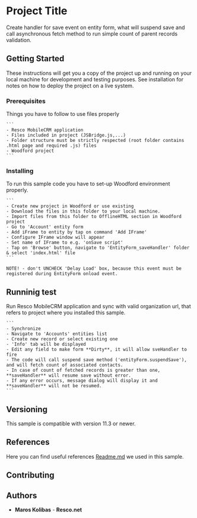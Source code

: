 ﻿# Project Title

Create handler for save event on entity form, what will suspend save and call asynchronous fetch method to run simple count of parent records validation.

## Getting Started

These instructions will get you a copy of the project up and running on your local machine for development and testing purposes. See installation for notes on how to deploy the project on a live system.

### Prerequisites

Things you have to follow to use files properly

	```
	- Resco MobileCRM application
	- Files included in project (JSBridge.js,...)
	- Folder structure must be strictly respected (root folder contains .html page and required .js) files
	- Woodford project
	```

### Installing

To run this sample code you have to set-up Woodford environment properly.

	```
	- Create new project in Woodford or use existing
	- Download the files in this folder to your local machine.
	- Import files from this folder to OfflineHTML section in Woodford project
	- Go to 'Account' entity form
	- Add iFrame to entity by tap on command 'Add IFrame'
	- Configure IFrame window will appear
	- Set name of IFrame to e.g. 'onSave script'
	- Tap on 'Browse' button, navigate to 'EntityForm_saveHandler' folder & select 'index.html' file
	```
```
NOTE! - don't UNCHECK 'Delay Load' box, because this event must be registered during EntityForm onload event.
```

## Runninig test

Run Resco MobileCRM application and sync with valid organization url, that refers to project where you installed this sample.

	```
	- Synchronize
	- Navigate to 'Accounts' entities list
	- Create new record or select existing one
	- 'Info' tab will be displayed
	- Edit any field to make form **Dirty**, it will allow sveHandler to fire
	- The code will call suspend save method ('entityForm.suspendSave'), and will fetch count of associated contacts.
	- In case of count of fetched records is greater than one, **saveHandler** will resume save without error.
	- If any error occurs, message dialog will display it and **saveHandler** will not be resumed.
	```												 
## Versioning

This sample is compatible with version 11.3 or newer.

## References

Here you can find useful references [Readme.md](https://github.com/Resconet/JSBridge/blob/master/README.md) we used in this sample.

## Contributing

## Authors

* **Maros Kolibas** - **Resco.net**